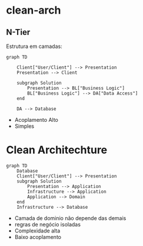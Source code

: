 # clean-arch

## N-Tier

Estrutura em camadas: 

```mermaid
graph TD
    
    Client["User/Client"] --> Presentation
    Presentation --> Client
    
    subgraph Solution
        Presentation --> BL["Business Logic"]
        BL["Business Logic"] --> DA["Data Access"]
    end

    DA --> Database
```

- Acoplamento Alto
- Simples

# Clean Architechture

```mermaid
graph TD
    Database
    Client["User/Client"] --> Presentation
    subgraph Solution
        Presentation --> Application
        Infrastructure --> Application
        Application --> Domain
    end
    Infrastructure --> Database
```

- Camada de dominio não depende das demais
- regras de negócio isoladas
- Complexidade alta
- Baixo acoplamento
